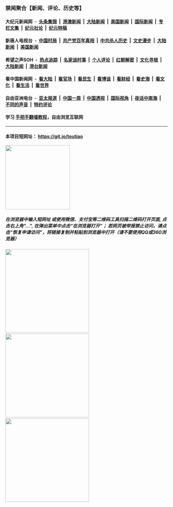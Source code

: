 ### 禁闻聚合【新闻、评论、历史等】

#### 大纪元新闻网 &nbsp;-&nbsp; [头条集锦](indexes/E头条集锦.md?t=02161155) &nbsp;|&nbsp; [港澳新闻](indexes/E港澳新闻.md?t=02161155)  &nbsp;|&nbsp; [大陆新闻](indexes/E大陆新闻.md?t=02161155) &nbsp;|&nbsp; [美国新闻](indexes/E美国新闻.md?t=02161155) &nbsp;|&nbsp; [国际新闻](indexes/E国际新闻.md?t=02161155) &nbsp;|&nbsp; [专栏文集](indexes/E专栏文集.md?t=02161155) &nbsp;|&nbsp; [纪元社论](indexes/E纪元社论.md?t=02161155) &nbsp;|&nbsp; [纪元特稿](indexes/E纪元特稿.md?t=02161155) 

#### 新唐人电视台 &nbsp;-&nbsp; [中国时局](indexes/N中国时局.md?t=02161155) &nbsp;|&nbsp; [共产党百年真相](indexes/N共产党百年真相.md?t=02161155) &nbsp;|&nbsp; [中共杀人历史](indexes/N中共杀人历史.md?t=02161155) &nbsp;|&nbsp; [文史漫步](indexes/N文史漫步.md?t=02161155) &nbsp;|&nbsp; [大陆新闻](indexes/N大陆新闻.md?t=02161155) &nbsp;|&nbsp; [美国新闻](indexes/N美国新闻.md?t=02161155)

#### 希望之声SOH &nbsp;-&nbsp; [热点追踪](indexes/H热点追踪.md?t=02161155) &nbsp;|&nbsp; [名家谈时事](indexes/H名家谈时事.md?t=02161155) &nbsp;|&nbsp; [个人评论](indexes/H个人评论.md?t=02161155)  &nbsp;|&nbsp; [红朝解密](indexes/H红朝解密.md?t=02161155) &nbsp;|&nbsp; [文化寻根](indexes/H文化寻根.md?t=02161155) &nbsp;|&nbsp; [大陆新闻](indexes/H大陆新闻.md?t=02161155) &nbsp;|&nbsp; [港台新闻](indexes/H港台新闻.md?t=02161155)

#### 看中国新闻网 &nbsp;-&nbsp; [看大陆](indexes/S看大陆.md?t=02161155) &nbsp;|&nbsp; [看官场](indexes/S看官场.md?t=02161155) &nbsp;|&nbsp; [看民生](indexes/S看民生.md?t=02161155)  &nbsp;|&nbsp; [看博谈](indexes/S看博谈.md?t=02161155) &nbsp;|&nbsp; [看财经](indexes/S看财经.md?t=02161155) &nbsp;|&nbsp; [看史海](indexes/S看史海.md?t=02161155) &nbsp;|&nbsp; [看文化](indexes/S看文化.md?t=02161155) &nbsp;|&nbsp; [看生活](indexes/S看生活.md?t=02161155) &nbsp;|&nbsp; [看世界](indexes/S看世界.md?t=02161155)

#### 自由亚洲电台 &nbsp;-&nbsp; [亚太报道](indexes/R亚太报道.md?t=02161155) &nbsp;|&nbsp; [中国一周](indexes/R中国一周.md?t=02161155) &nbsp;|&nbsp; [中国透视](indexes/R中国透视.md?t=02161155)  &nbsp;|&nbsp; [国际视角](indexes/R国际视角.md?t=02161155) &nbsp;|&nbsp; [夜话中南海](indexes/R夜话中南海.md?t=02161155) &nbsp;|&nbsp; [不同的声音](indexes/R不同的声音.md?t=02161155) &nbsp;|&nbsp; [特约评论](indexes/R特约评论.md?t=02161155)

#### 学习 [手把手翻墙教程](https://github.com/gfw-breaker/guides/wiki)，自由浏览互联网

----

#### 本项目短网址： https://git.io/toutiao
<img src="https://raw.githubusercontent.com/gfw-breaker/banned-news/master/scripts/img/qr.png" width="200px"/>  

##### 在浏览器中输入短网址 或使用微信、支付宝等二维码工具扫描二维码打开页面, 点击右上角"...", 在弹出菜单中点击“在浏览器打开”； 若网页被举报禁止访问，请点击“恢复申请访问”，将链接复制并粘贴到浏览器中打开（请不要使用QQ或360浏览器）

<img src="https://raw.githubusercontent.com/gfw-breaker/banned-news/master/scripts/img/1.png" width="260px"/> &nbsp; <img src="https://raw.githubusercontent.com/gfw-breaker/banned-news/master/scripts/img/2.png" width="260px"/> &nbsp; <img src="https://raw.githubusercontent.com/gfw-breaker/banned-news/master/scripts/img/3.png" width="260px"/>
